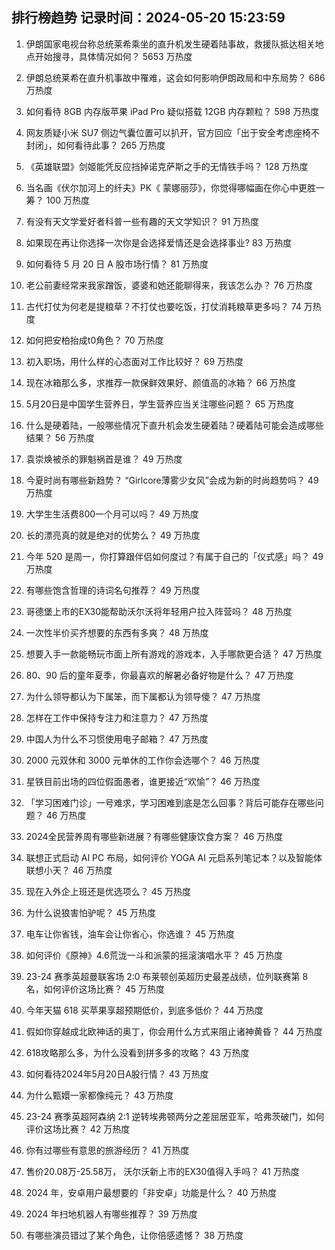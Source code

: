 
## 排行榜趋势 记录时间：2024-05-20 15:23:59
  
  1. 伊朗国家电视台称总统莱希乘坐的直升机发生硬着陆事故，救援队抵达相关地点开始搜寻，具体情况如何？ 5653 万热度
    
  2. 伊朗总统莱希在直升机事故中罹难，这会如何影响伊朗政局和中东局势？ 686 万热度
    
  3. 如何看待 8GB 内存版苹果 iPad Pro 疑似搭载 12GB 内存颗粒？ 598 万热度
    
  4. 网友质疑小米 SU7 侧边气囊位置可以扒开，官方回应「出于安全考虑座椅不封闭」，如何看待此事？ 265 万热度
    
  5. 《英雄联盟》剑姬能凭反应挡掉诺克萨斯之手的无情铁手吗？ 128 万热度
    
  6. 当名画《伏尔加河上的纤夫》PK《 蒙娜丽莎》，你觉得哪幅画在你心中更胜一筹？ 100 万热度
    
  7. 有没有天文学爱好者科普一些有趣的天文学知识？ 91 万热度
    
  8. 如果现在再让你选择一次你是会选择爱情还是会选择事业? 83 万热度
    
  9. 如何看待 5 月 20 日 A 股市场行情？ 81 万热度
    
  10. 老公前妻经常来我家蹭饭，婆婆和她还能聊得来，我该怎么办？ 76 万热度
    
  11. 古代打仗为何老是提粮草？不打仗也要吃饭，打仗消耗粮草更多吗？ 74 万热度
    
  12. 如何把安柏抬成t0角色？ 70 万热度
    
  13. 初入职场，用什么样的心态面对工作比较好？ 69 万热度
    
  14. 现在冰箱那么多，求推荐一款保鲜效果好、颜值高的冰箱？ 66 万热度
    
  15. 5月20日是中国学生营养日，学生营养应当关注哪些问题？ 65 万热度
    
  16. 什么是硬着陆，一般哪些情况下直升机会发生硬着陆？硬着陆可能会造成哪些结果？ 56 万热度
    
  17. 袁崇焕被杀的罪魁祸首是谁？ 49 万热度
    
  18. 今夏时尚有哪些新趋势？ “Girlcore薄雾少女风”会成为新的时尚趋势吗？ 49 万热度
    
  19. 大学生生活费800一个月可以吗？ 49 万热度
    
  20. 长的漂亮真的就是绝对的优势么？ 49 万热度
    
  21. 今年 520 是周一，你打算跟伴侣如何度过？有属于自己的「仪式感」吗？ 49 万热度
    
  22. 有哪些饱含哲理的诗词名句推荐？ 49 万热度
    
  23. 哥德堡上市的EX30能帮助沃尔沃将年轻用户拉入阵营吗？ 48 万热度
    
  24. 一次性半价买齐想要的东西有多爽？ 48 万热度
    
  25. 想要入手一款能畅玩市面上所有游戏的游戏本，入手哪款更合适？ 47 万热度
    
  26. 80、90 后的童年夏季，你最喜欢的解暑必备好物是什么？ 47 万热度
    
  27. 为什么领导都认为下属笨，而下属都认为领导傻？ 47 万热度
    
  28. 怎样在工作中保持专注力和注意力？ 47 万热度
    
  29. 中国人为什么不习惯使用电子邮箱？ 47 万热度
    
  30. 2000 元双休和 3000 元单休的工作你会选哪个？ 46 万热度
    
  31. 星铁目前出场的四位假面愚者，谁更接近“欢愉”？ 46 万热度
    
  32. 「学习困难门诊」一号难求，学习困难到底是怎么回事？背后可能存在哪些问题？ 46 万热度
    
  33. 2024全民营养周有哪些新进展？有哪些健康饮食方案？ 46 万热度
    
  34. 联想正式启动 AI PC 布局，如何评价 YOGA AI 元启系列笔记本？以及智能体联想小天？ 46 万热度
    
  35. 现在入外企上班还是优选项么？ 45 万热度
    
  36. 为什么说狼害怕驴呢？ 45 万热度
    
  37. 电车让你省钱，油车会让你省心，你选谁？ 45 万热度
    
  38. 如何评价《原神》4.6荒泷一斗和派蒙的摇滚演唱水平？ 45 万热度
    
  39. 23-24 赛季英超曼联客场 2:0 布莱顿创英超历史最差战绩，位列联赛第 8 名，如何评价这场比赛？ 45 万热度
    
  40. 今年天猫 618 买苹果享超预期低价，到底多低价？ 44 万热度
    
  41. 假如你穿越成北欧神话的奥丁，你会用什么方式来阻止诸神黄昏？ 44 万热度
    
  42. 618攻略那么多，为什么没看到拼多多的攻略？ 43 万热度
    
  43. 如何看待2024年5月20日A股行情？ 43 万热度
    
  44. 为什么甄嬛一家都像纯元？ 43 万热度
    
  45. 23-24 赛季英超阿森纳 2:1 逆转埃弗顿两分之差屈居亚军，哈弗茨破门，如何评价这场比赛？ 42 万热度
    
  46. 你有过哪些有意思的旅游经历？ 41 万热度
    
  47. 售价20.08万-25.58万， 沃尔沃新上市的EX30值得入手吗？ 41 万热度
    
  48. 2024 年，安卓用户最想要的「非安卓」功能是什么？ 40 万热度
    
  49. 2024 年扫地机器人有哪些推荐？ 39 万热度
    
  50. 有哪些演员错过了某个角色，让你倍感遗憾？ 38 万热度
    